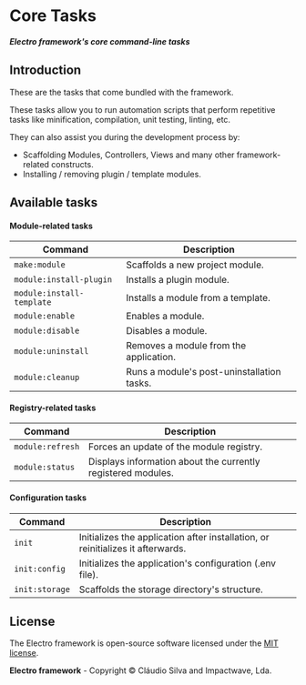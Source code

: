# Core Tasks

##### Electro framework's core command-line tasks

## Introduction

These are the tasks that come bundled with the framework.

These tasks allow you to run automation scripts that perform repetitive tasks like minification, compilation, unit testing, linting, etc.

They can also assist you during the development process by:

* Scaffolding Modules, Controllers, Views and many other framework-related constructs.
* Installing / removing plugin / template modules.

## Available tasks

#### Module-related tasks

Command                   | Description
--------------------------|--------------------------------------------
`make:module`             | Scaffolds a new project module.
`module:install-plugin`   | Installs a plugin module.
`module:install-template` | Installs a module from a template.
`module:enable`           | Enables a module.
`module:disable`          | Disables a module.
`module:uninstall`        | Removes a module from the application.
`module:cleanup`          | Runs a module's post-uninstallation tasks.

#### Registry-related tasks

Command                   | Description
--------------------------|--------------------------------------------
`module:refresh`        | Forces an update of the module registry.
`module:status`         | Displays information about the currently registered modules.

#### Configuration tasks

Command              | Description
---------------------|--------------------------------------------
`init`               | Initializes the application after installation, or reinitializes it afterwards.
`init:config`        | Initializes the application's configuration (.env file).
`init:storage`       | Scaffolds the storage directory's structure.

## License

The Electro framework is open-source software licensed under the [MIT license](http://opensource.org/licenses/MIT).

**Electro framework** - Copyright &copy; Cláudio Silva and Impactwave, Lda.
